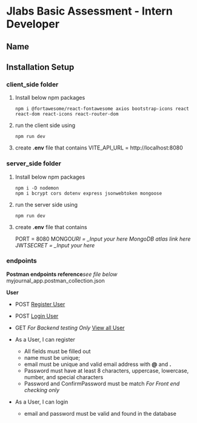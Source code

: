 # Jlabs Basic Assessment - Intern Developer

## Name

## Installation Setup

### client_side folder

1. Install below npm packages

   ```
   npm i @fortawesome/react-fontawesome axios bootstrap-icons react react-dom react-icons react-router-dom

   ```

2. run the client side using

   ```
   npm run dev
   ```

3. create **.env** file that contains
   VITE_API_URL = http://localhost:8080

### server_side folder

1. Install below npm packages

   ```
   npm i -D nodemon
   npm i bcrypt cors dotenv express jsonwebtoken mongoose

   ```

2. run the server side using

   ```
   npm run dev
   ```

3. create **.env** file that contains

   PORT = 8080
   MONGO*URI = \_Input your here MongoDB atlas link here*
   JWT*SECRET = \_Input your here*

### endpoints

**Postman endpoints reference**_see file below_
myjournal_app.postman_collection.json

**User**

- POST [Register User](http://localhost:8080/api/v1/users/register)
- POST [Login User](http://localhost:8080/api/v1/users/login)
- GET _For Backend testing Only_ [View all User](http://localhost:8080/api/v1/users/)

- As a User, I can register
  - All fields must be filled out
  - name must be unique;
  - email must be unique and valid email address with **@** and **.**
  - Password must have at least 8 characters, uppercase, lowercase, number, and special characters
  - Password and ConfirmPassword must be match _For Front end checking only_
- As a User, I can login
  - email and password must be valid and found in the database
